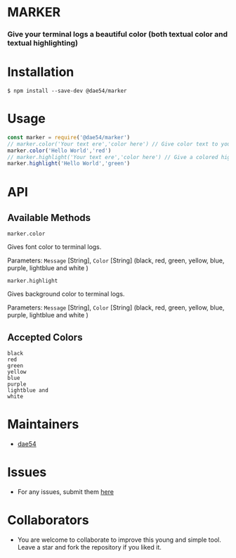 # MARKER
### Give your terminal logs a beautiful color (both textual color and textual highlighting)

# Installation
    $ npm install --save-dev @dae54/marker

# Usage

```javascript
const marker = require('@dae54/marker')
// marker.color('Your text ere','color here') // Give color text to your terminal logs
marker.color('Hello World','red')
// marker.highlight('Your text ere','color here') // Give a colored highlight to your terminal logs
marker.highlight('Hello World','green') 
```

# API

## Available Methods
`marker.color` 

Gives font color to terminal logs. 

Parameters: `Message` [String], `Color` [String] (black, red, green, yellow, blue, purple, lightblue and white )

`marker.highlight` 

Gives background color to terminal logs. 

Parameters: `Message` [String], `Color` [String] (black, red, green, yellow, blue, purple, lightblue and white )

## Accepted Colors 
    black
    red
    green
    yellow  
    blue
    purple
    lightblue and
    white

# Maintainers
 - [dae54](https://github.com/dae54)



# Issues
- For any issues, submit them [here](https://github.com/dae54/marker/issues)


# Collaborators
- You are welcome to collaborate to improve this young and simple tool. Leave a star and fork the repository if you  liked it.